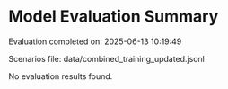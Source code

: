# Model Evaluation Summary

Evaluation completed on: 2025-06-13 10:19:49

Scenarios file: data/combined_training_updated.jsonl

No evaluation results found.